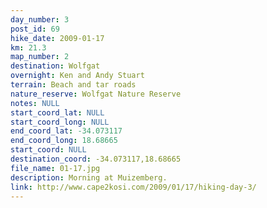 ```yaml
---
day_number: 3
post_id: 69
hike_date: 2009-01-17
km: 21.3
map_number: 2
destination: Wolfgat
overnight: Ken and Andy Stuart
terrain: Beach and tar roads
nature_reserve: Wolfgat Nature Reserve
notes: NULL
start_coord_lat: NULL
start_coord_long: NULL
end_coord_lat: -34.073117
end_coord_long: 18.68665
start_coord: NULL
destination_coord: -34.073117,18.68665
file_name: 01-17.jpg
description: Morning at Muizemberg.
link: http://www.cape2kosi.com/2009/01/17/hiking-day-3/
---
```

